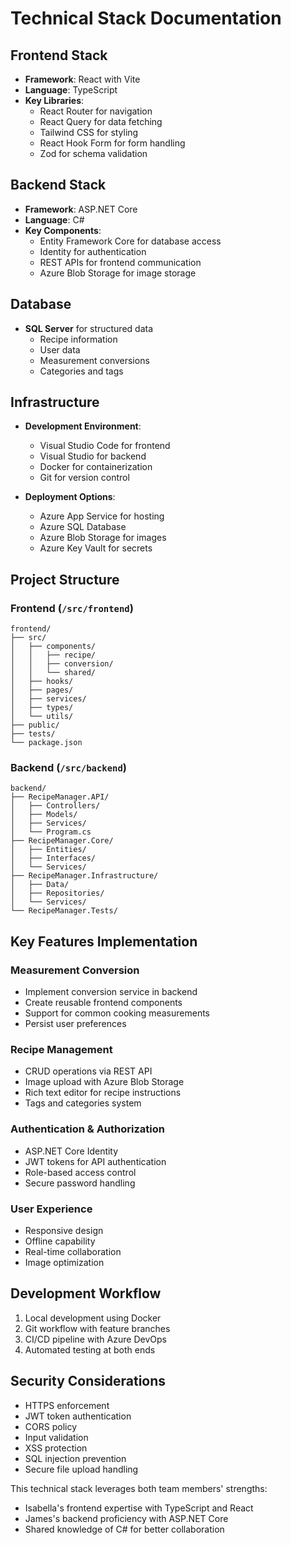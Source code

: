 # Technical Stack Documentation

## Frontend Stack
- **Framework**: React with Vite
- **Language**: TypeScript
- **Key Libraries**:
  - React Router for navigation
  - React Query for data fetching
  - Tailwind CSS for styling
  - React Hook Form for form handling
  - Zod for schema validation

## Backend Stack
- **Framework**: ASP.NET Core
- **Language**: C#
- **Key Components**:
  - Entity Framework Core for database access
  - Identity for authentication
  - REST APIs for frontend communication
  - Azure Blob Storage for image storage

## Database
- **SQL Server** for structured data
  - Recipe information
  - User data
  - Measurement conversions
  - Categories and tags

## Infrastructure
- **Development Environment**:
  - Visual Studio Code for frontend
  - Visual Studio for backend
  - Docker for containerization
  - Git for version control

- **Deployment Options**:
  - Azure App Service for hosting
  - Azure SQL Database
  - Azure Blob Storage for images
  - Azure Key Vault for secrets

## Project Structure

### Frontend (`/src/frontend`)
```
frontend/
├── src/
│   ├── components/
│   │   ├── recipe/
│   │   ├── conversion/
│   │   └── shared/
│   ├── hooks/
│   ├── pages/
│   ├── services/
│   ├── types/
│   └── utils/
├── public/
├── tests/
└── package.json
```

### Backend (`/src/backend`)
```
backend/
├── RecipeManager.API/
│   ├── Controllers/
│   ├── Models/
│   ├── Services/
│   └── Program.cs
├── RecipeManager.Core/
│   ├── Entities/
│   ├── Interfaces/
│   └── Services/
├── RecipeManager.Infrastructure/
│   ├── Data/
│   ├── Repositories/
│   └── Services/
└── RecipeManager.Tests/
```

## Key Features Implementation

### Measurement Conversion
- Implement conversion service in backend
- Create reusable frontend components
- Support for common cooking measurements
- Persist user preferences

### Recipe Management
- CRUD operations via REST API
- Image upload with Azure Blob Storage
- Rich text editor for recipe instructions
- Tags and categories system

### Authentication & Authorization
- ASP.NET Core Identity
- JWT tokens for API authentication
- Role-based access control
- Secure password handling

### User Experience
- Responsive design
- Offline capability
- Real-time collaboration
- Image optimization

## Development Workflow
1. Local development using Docker
2. Git workflow with feature branches
3. CI/CD pipeline with Azure DevOps
4. Automated testing at both ends

## Security Considerations
- HTTPS enforcement
- JWT token authentication
- CORS policy
- Input validation
- XSS protection
- SQL injection prevention
- Secure file upload handling

This technical stack leverages both team members' strengths:
- Isabella's frontend expertise with TypeScript and React
- James's backend proficiency with ASP.NET Core
- Shared knowledge of C# for better collaboration
